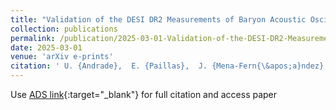 ```yaml
---
title: "Validation of the DESI DR2 Measurements of Baryon Acoustic Oscillations from Galaxies and Quasars"
collection: publications
permalink: /publication/2025-03-01-Validation-of-the-DESI-DR2-Measurements-of-Baryon-Acoustic-Oscillations-from-Galaxies-and-Quasars
date: 2025-03-01
venue: 'arXiv e-prints'
citation: ' U. {Andrade},  E. {Paillas},  J. {Mena-Fern{\&apos;a}ndez},  Qinxun {Li},  A. {Ross},  S. {Nadathur} et al.&quot;Validation of the DESI DR2 Measurements of Baryon Acoustic Oscillations from Galaxies and Quasars.&quot; arXiv e-prints, 2025.'
---
```

Use [ADS link](https://ui.adsabs.harvard.edu/abs/2025arXiv250314742D){:target="_blank"} for full citation and access paper

